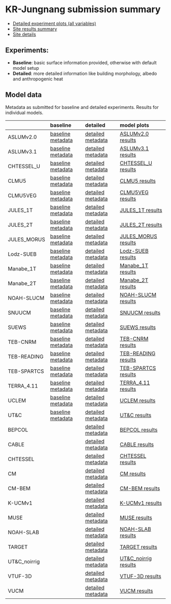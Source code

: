 
# KR-Jungnang submission summary

 - [Detailed experiment plots (all variables)](./detailed/index.md)
 - [Site results summary](./PLUMBER/index.md)
 - [Site details](https://urban-plumber.github.io/KR-Jungnang/)

## Experiments: 

 - **Baseline**: basic surface information provided, otherwise with default model setup
 - **Detailed**: more detailed information like building morphology, albedo and anthropogenic heat

## Model data

Metadata as submitted for baseline and detailed experiments. Results for individual models.

|              | baseline                                                                     | detailed                                                                       | model plots                                     |
|:-------------|:-----------------------------------------------------------------------------|:-------------------------------------------------------------------------------|:------------------------------------------------|
| ASLUMv2.0    | [baseline metadata](./ASLUMv2.0/ASLUMv2.0_KR-Jungnang_baseline_attrs.md)     | [detailed metadata](./ASLUMv2.0/ASLUMv2.0_KR-Jungnang_detailed_attrs.md)       | [ASLUMv2.0 results](./ASLUMv2.0/index.md)       |
| ASLUMv3.1    | [baseline metadata](./ASLUMv3.1/ASLUMv3.1_KR-Jungnang_baseline_attrs.md)     | [detailed metadata](./ASLUMv3.1/ASLUMv3.1_KR-Jungnang_detailed_attrs.md)       | [ASLUMv3.1 results](./ASLUMv3.1/index.md)       |
| CHTESSEL_U   | [baseline metadata](./CHTESSEL_U/CHTESSEL_U_KR-Jungnang_baseline_attrs.md)   | [detailed metadata](./CHTESSEL_U/CHTESSEL_U_KR-Jungnang_detailed_attrs.md)     | [CHTESSEL_U results](./CHTESSEL_U/index.md)     |
| CLMU5        | [baseline metadata](./CLMU5/CLMU5_KR-Jungnang_baseline_attrs.md)             | [detailed metadata](./CLMU5/CLMU5_KR-Jungnang_detailed_attrs.md)               | [CLMU5 results](./CLMU5/index.md)               |
| CLMU5VEG     | [baseline metadata](./CLMU5VEG/CLMU5VEG_KR-Jungnang_baseline_attrs.md)       | [detailed metadata](./CLMU5VEG/CLMU5VEG_KR-Jungnang_detailed_attrs.md)         | [CLMU5VEG results](./CLMU5VEG/index.md)         |
| JULES_1T     | [baseline metadata](./JULES_1T/JULES_1T_KR-Jungnang_baseline_attrs.md)       | [detailed metadata](./JULES_1T/JULES_1T_KR-Jungnang_detailed_attrs.md)         | [JULES_1T results](./JULES_1T/index.md)         |
| JULES_2T     | [baseline metadata](./JULES_2T/JULES_2T_KR-Jungnang_baseline_attrs.md)       | [detailed metadata](./JULES_2T/JULES_2T_KR-Jungnang_detailed_attrs.md)         | [JULES_2T results](./JULES_2T/index.md)         |
| JULES_MORUS  | [baseline metadata](./JULES_MORUS/JULES_MORUS_KR-Jungnang_baseline_attrs.md) | [detailed metadata](./JULES_MORUS/JULES_MORUS_KR-Jungnang_detailed_attrs.md)   | [JULES_MORUS results](./JULES_MORUS/index.md)   |
| Lodz-SUEB    | [baseline metadata](./Lodz-SUEB/Lodz-SUEB_KR-Jungnang_baseline_attrs.md)     | [detailed metadata](./Lodz-SUEB/Lodz-SUEB_KR-Jungnang_detailed_attrs.md)       | [Lodz-SUEB results](./Lodz-SUEB/index.md)       |
| Manabe_1T    | [baseline metadata](./Manabe_1T/Manabe_1T_KR-Jungnang_baseline_attrs.md)     | [detailed metadata](./Manabe_1T/Manabe_1T_KR-Jungnang_detailed_attrs.md)       | [Manabe_1T results](./Manabe_1T/index.md)       |
| Manabe_2T    | [baseline metadata](./Manabe_2T/Manabe_2T_KR-Jungnang_baseline_attrs.md)     | [detailed metadata](./Manabe_2T/Manabe_2T_KR-Jungnang_detailed_attrs.md)       | [Manabe_2T results](./Manabe_2T/index.md)       |
| NOAH-SLUCM   | [baseline metadata](./NOAH-SLUCM/NOAH-SLUCM_KR-Jungnang_baseline_attrs.md)   | [detailed metadata](./NOAH-SLUCM/NOAH-SLUCM_KR-Jungnang_detailed_attrs.md)     | [NOAH-SLUCM results](./NOAH-SLUCM/index.md)     |
| SNUUCM       | [baseline metadata](./SNUUCM/SNUUCM_KR-Jungnang_baseline_attrs.md)           | [detailed metadata](./SNUUCM/SNUUCM_KR-Jungnang_detailed_attrs.md)             | [SNUUCM results](./SNUUCM/index.md)             |
| SUEWS        | [baseline metadata](./SUEWS/SUEWS_KR-Jungnang_baseline_attrs.md)             | [detailed metadata](./SUEWS/SUEWS_KR-Jungnang_detailed_attrs.md)               | [SUEWS results](./SUEWS/index.md)               |
| TEB-CNRM     | [baseline metadata](./TEB-CNRM/TEB-CNRM_KR-Jungnang_baseline_attrs.md)       | [detailed metadata](./TEB-CNRM/TEB-CNRM_KR-Jungnang_detailed_attrs.md)         | [TEB-CNRM results](./TEB-CNRM/index.md)         |
| TEB-READING  | [baseline metadata](./TEB-READING/TEB-READING_KR-Jungnang_baseline_attrs.md) | [detailed metadata](./TEB-READING/TEB-READING_KR-Jungnang_detailed_attrs.md)   | [TEB-READING results](./TEB-READING/index.md)   |
| TEB-SPARTCS  | [baseline metadata](./TEB-SPARTCS/TEB-SPARTCS_KR-Jungnang_baseline_attrs.md) | [detailed metadata](./TEB-SPARTCS/TEB-SPARTCS_KR-Jungnang_detailed_attrs.md)   | [TEB-SPARTCS results](./TEB-SPARTCS/index.md)   |
| TERRA_4.11   | [baseline metadata](./TERRA_4.11/TERRA_4.11_KR-Jungnang_baseline_attrs.md)   | [detailed metadata](./TERRA_4.11/TERRA_4.11_KR-Jungnang_detailed_attrs.md)     | [TERRA_4.11 results](./TERRA_4.11/index.md)     |
| UCLEM        | [baseline metadata](./UCLEM/UCLEM_KR-Jungnang_baseline_attrs.md)             | [detailed metadata](./UCLEM/UCLEM_KR-Jungnang_detailed_attrs.md)               | [UCLEM results](./UCLEM/index.md)               |
| UT&C         | [baseline metadata](./UT&C/UT&C_KR-Jungnang_baseline_attrs.md)               | [detailed metadata](./UT&C/UT&C_KR-Jungnang_detailed_attrs.md)                 | [UT&C results](./UT&C/index.md)                 |
| BEPCOL       |                                                                              | [detailed metadata](./BEPCOL/BEPCOL_KR-Jungnang_detailed_attrs.md)             | [BEPCOL results](./BEPCOL/index.md)             |
| CABLE        |                                                                              | [detailed metadata](./CABLE/CABLE_KR-Jungnang_detailed_attrs.md)               | [CABLE results](./CABLE/index.md)               |
| CHTESSEL     |                                                                              | [detailed metadata](./CHTESSEL/CHTESSEL_KR-Jungnang_detailed_attrs.md)         | [CHTESSEL results](./CHTESSEL/index.md)         |
| CM           |                                                                              | [detailed metadata](./CM/CM_KR-Jungnang_detailed_attrs.md)                     | [CM results](./CM/index.md)                     |
| CM-BEM       |                                                                              | [detailed metadata](./CM-BEM/CM-BEM_KR-Jungnang_detailed_attrs.md)             | [CM-BEM results](./CM-BEM/index.md)             |
| K-UCMv1      |                                                                              | [detailed metadata](./K-UCMv1/K-UCMv1_KR-Jungnang_detailed_attrs.md)           | [K-UCMv1 results](./K-UCMv1/index.md)           |
| MUSE         |                                                                              | [detailed metadata](./MUSE/MUSE_KR-Jungnang_detailed_attrs.md)                 | [MUSE results](./MUSE/index.md)                 |
| NOAH-SLAB    |                                                                              | [detailed metadata](./NOAH-SLAB/NOAH-SLAB_KR-Jungnang_detailed_attrs.md)       | [NOAH-SLAB results](./NOAH-SLAB/index.md)       |
| TARGET       |                                                                              | [detailed metadata](./TARGET/TARGET_KR-Jungnang_detailed_attrs.md)             | [TARGET results](./TARGET/index.md)             |
| UT&C_noirrig |                                                                              | [detailed metadata](./UT&C_noirrig/UT&C_noirrig_KR-Jungnang_detailed_attrs.md) | [UT&C_noirrig results](./UT&C_noirrig/index.md) |
| VTUF-3D      |                                                                              | [detailed metadata](./VTUF-3D/VTUF-3D_KR-Jungnang_detailed_attrs.md)           | [VTUF-3D results](./VTUF-3D/index.md)           |
| VUCM         |                                                                              | [detailed metadata](./VUCM/VUCM_KR-Jungnang_detailed_attrs.md)                 | [VUCM results](./VUCM/index.md)                 |

